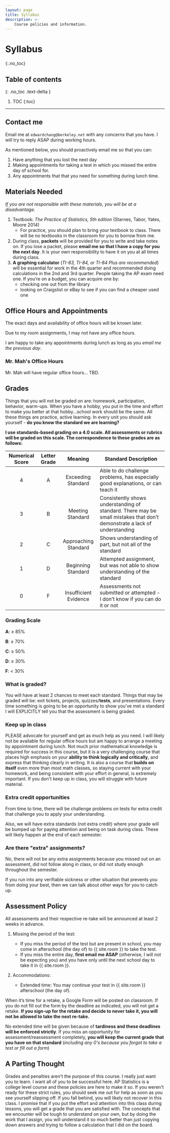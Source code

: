 ```yaml
---
layout: page
title: Syllabus
description: >-
    Course policies and information.
---
```


# Syllabus
{:.no_toc}

## Table of contents
{: .no_toc .text-delta }

1. TOC
{:toc}

---

## Contact me

Email me at `edwardchang@berkeley.net` with any concerns that you have. I will try to reply ASAP during working hours.

As mentioned below, you should proactively email me so that you can:
1. Have anything that you lost the next day
2. Making appointments for taking a test in which you missed the entire day of school for.
3. Any appointments that that you need for something during lunch time.

## Materials Needed

*If you are not responsible with these materials, you will be at a disadvantage.*

1. Textbook: *The Practice of Statistics, 5th edition* (Starnes, Tabor, Yates, Moore 2014)
    - For practice, you should plan to bring your textbook to class. There will be no textbooks in the classroom for you to borrow from me. 
2. During class, **packets** will be provided for you to write and take notes on. If you lose a packet, please **email me so that I have a copy for you the next day**. It is your own responsibility to have it on you at all times during class.
3. **A graphing calculator** (*TI-83, TI-84, or TI-84 Plus are recommended*) will be essential for work in the 4th quarter and recommended doing calculations in the 2nd and 3rd quarter. People taking the AP exam need one. If you’re on a budget, you can acquire one by:
    - checking one out from the library 
    - looking on Craigslist or eBay to see if you can find a cheaper used one


## Office Hours and Appointments

The exact days and availability of office hours will be known later. 

Due to my room assignments, I may not have any office hours.

I am happy to take any appointments during lunch as long as you *email me the previous day*.

### Mr. Mah's Office Hours

Mr. Mah will have regular office hours... TBD.

## Grades

Things that you will not be graded on are: homework, participation, behavior, warm-ups. When you have a hobby, you put in the time and effort to make you better at that hobby...school work should be the same. All these things are practice, active learning. In every unit you should ask yourself - **do you know the standard we are learning?** 

**I use standards-based grading on a 4.0 scale. All assessments or rubrics will be graded on this scale. The correspondence to these grades are as follows:**

| Numerical Score | Letter Grade | Meaning | Standard Description |
|:---:|:---:|:---:|---|
| 4 | A | Exceeding Standard | Able to do challenge problems, has especially good explanations, or can teach it |
| 3 | B | Meeting Standard | Consistently shows understanding of standard. There may be small mistakes that don’t demonstrate a lack of understanding |
| 2 | C | Approaching Standard | Shows understanding of part, but not all of the standard |
| 1 | D | Beginning Standard | Attempted assignment, but was not able to show understanding of the standard |
| 0 | F | Insufficient Evidence | Assessments not submitted or attempted - I don’t know if you can do it or not |

### Grading Scale

**A**: ≥ 85%

**B**: ≥ 70%

**C**: ≥ 50%

**D**: ≥ 30%

**F**: < 30%


### What is graded?

You will have at least 2 chances to meet each standard. Things that may be graded will be: exit tickets, projects, quizzes/**tests**, and presentations. Every time something is going to be an opportunity to show you’ve met a standard I will EXPLICITLY tell you that the assessment is being graded. 

### Keep up in class

PLEASE advocate for yourself and get as much help as you need. I will likely not be available for regular office hours but am happy to arrange a meeting by appointment during lunch. Not much prior mathematical knowledge is required for success in this course, but it is a very challenging course that places high emphasis on your **ability to think logically and critically**, and express that thinking clearly in writing. It is also a course that **builds on itself** even more than most math classes, so staying current with your homework, and being consistent with your effort in general, is extremely important. If you don't keep up in class, you will struggle with future material.

### Extra credit opportunities

From time to time, there will be challenge problems on tests for extra credit that challenge you to apply your understanding.

Also, we will have extra standards (not extra credit) where your grade will be bumped up for paying attention and being on task during class. These will likely happen at the end of each semester.

### Are there "extra" assignments?

No, there will not be any extra assignments because you missed out on an assessment, did not follow along in class, or did not study enough throughout the semester. 

If you run into any verifiable sickness or other situation that prevents you from doing your best, then we can talk about other ways for you to catch up.

## Assessment Policy

All assessments and their respective re-take will be announced at least 2 weeks in advance. 

1. Missing the period of the test:
    - If you miss the period of the test but are present in school, you may come in afterschool (the day of) to {{ site.room }} to take the test.
    - If you miss the entire day, **first email me ASAP** (otherwise, I will not be expecting you) and you have only until the next school day to take it in {{ site.room }}.

2. Accommodations:
    - Extended time: You may continue your test in {{ site.room }} afterschool (the day of).

When it’s time for a retake, a Google Form will be posted on classroom. If you do not fill out the form by the deadline as indicated, you will not get a retake. **If you sign-up for the retake and decide to never take it, you will not be allowed to take the next re-take.**

No extended time will be given because of **tardiness and these deadlines will be enforced strictly**. If you miss an opportunity for assessment/reassessment completely, **you will keep the current grade that you have on that standard** (*including any 0's because you forgot to take a test or fill out a form*)

## A Parting Thought

Grades and penalties aren't the purpose of this course. I really just want you to learn. I want all of you to be successful here. AP Statistics is a college level course and these policies are here to make it so. If you weren't ready for these strict rules, you should seek me out for help as soon as you see yourself slipping off. If you fall behind, you will likely not recover in this class. I promise that if you put the effort and attention into this class during lessons, you will get a grade that you are satisfied with. The concepts that we encounter will be tough to understand on your own, but by doing the work that I assign, you will understand it so much better than just copying down answers and trying to follow a calculation that I did on the board.